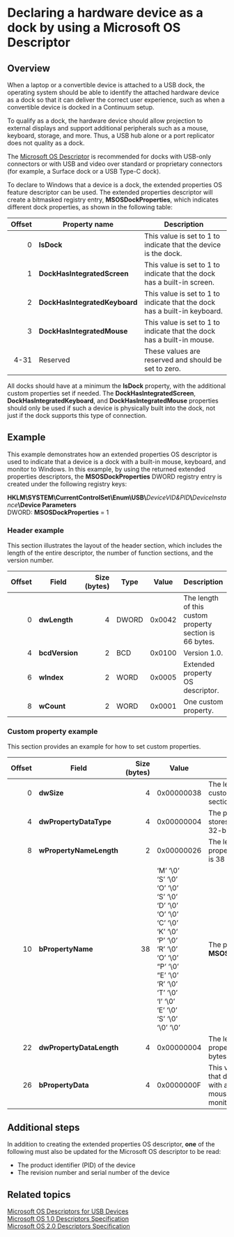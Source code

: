 # Declaring a hardware device as a dock by using a Microsoft OS Descriptor



## Overview


When a laptop or a convertible device is attached to a USB dock, the operating system should be able to identify the attached hardware device as a dock so that it can deliver the correct user experience, such as when a convertible device is docked in a Continuum setup.

To qualify as a dock, the hardware device should allow projection to external displays and support additional peripherals such as a mouse, keyboard, storage, and more. Thus, a USB hub alone or a port replicator does not quality as a dock.

The [Microsoft OS Descriptor](https://msdn.microsoft.com/en-us/windows/hardware/drivers/usbcon/microsoft-defined-usb-descriptors) is recommended for docks with USB-only connectors or with USB and video over standard or proprietary connectors (for example, a Surface dock or a USB Type-C dock).

To declare to Windows that a device is a dock, the extended properties OS feature descriptor can be used. The extended properties descriptor will create a bitmasked registry entry, **MSOSDockProperties**, which indicates different dock properties, as shown in the following table:

Offset | Property name                 | Description
------:|-------------------------------|--------------------------------------------------------------------------
0      | **IsDock**                    | This value is set to 1 to indicate that the device is the dock.
1      | **DockHasIntegratedScreen**   | This value is set to 1 to indicate that the dock has a built-in screen.
2      | **DockHasIntegratedKeyboard** | This value is set to 1 to indicate that the dock has a built-in keyboard.
3      | **DockHasIntegratedMouse**    | This value is set to 1 to indicate that the dock has a built-in mouse.
4-31   | Reserved                      | These values are reserved and should be set to zero.

All docks should have at a minimum the **IsDock** property, with the additional custom properties set if needed. The **DockHasIntegratedScreen**, **DockHasIntegratedKeyboard**, and **DockHasIntegratedMouse** properties should only be used if such a device is physically built into the dock, not just if the dock supports this type of connection.



## Example


This example demonstrates how an extended properties OS descriptor is used to indicate that a device is a dock with a built-in mouse, keyboard, and monitor to Windows. In this example, by using the returned extended properties descriptors, the **MSOSDockProperties** DWORD registry entry is created under the following registry keys:

**HKLM\\SYSTEM\\CurrentControlSet\\Enum\\USB\\**_DeviceVID&PID_**\\**_DeviceInstance_**\Device Parameters**
<br/>DWORD: **MSOSDockProperties** = 1



### Header example



This section illustrates the layout of the header section, which includes the length of the entire descriptor, the number of function sections, and the version number.

Offset | Field          | Size (bytes) | Type  | Value  | Description
------:|----------------|-------------:|-------|--------|--------------------------------------------------------
0      | **dwLength**   | 4            | DWORD | 0x0042 | The length of this custom property section is 66 bytes.
4      | **bcdVersion** | 2            | BCD   | 0x0100 | Version 1.0.
6      | **wIndex**     | 2            | WORD  | 0x0005 | Extended property OS descriptor.
8      | **wCount**     | 2            | WORD  | 0x0001 | One custom property.



### Custom property example


This section provides an example for how to set custom properties.

Offset | Field                    | Size (bytes) | Value      | Description
------:|--------------------------|-------------:|------------|-----------------------------------------------------------------------------------------
0      | **dwSize**               | 4            | 0x00000038 | The length of this custom property section is 56 bytes.
4      | **dwPropertyDataType**   | 4            | 0x00000004 | The property value stores a little-endian 32-bit integer.
8      | **wPropertyNameLength**  | 2            | 0x00000026 | The length of the property name string is 38 bytes.
10     | **bPropertyName**        | 38           | ‘M’ ‘\0’<br/>‘S’ ‘\0’<br/>‘O’ ‘\0’<br/>‘S’ ‘\0’<br/>‘D’ ‘\0’<br/>‘O’ ‘\0’<br/>‘C’ ‘\0’<br/>‘K’ ‘\0’<br/>‘P’ ‘\0’<br/>‘R’ ‘\0’<br/>‘O’ ‘\0’<br/>“P’ ‘\0’<br/>“E’ ‘\0’<br/>‘R’ ‘\0’<br/>‘T’ ‘\0’<br/>‘I’ ‘\0’<br/>‘E’ ‘\0’<br/>‘S’ ‘\0’<br/>‘\0’ ‘\0’ | The property name is **MSOSDockProperties**.
22     | **dwPropertyDataLength** | 4            | 0x00000004 | The length of the property value is four bytes.
26     | **bPropertyData**        | 4            | 0x0000000F | This value indicates that device is a dock with an embedded mouse, keyboard and monitor.



## Additional steps


In addition to creating the extended properties OS descriptor, **one** of the following must also be updated for the Microsoft OS descriptor to be read:

* The product identifier (PID) of the device
* The revision number and serial number of the device



## Related topics


[Microsoft OS Descriptors for USB Devices](https://msdn.microsoft.com/en-us/windows/hardware/drivers/usbcon/microsoft-defined-usb-descriptors)
<br/>[Microsoft OS 1.0 Descriptors Specification](https://msdn.microsoft.com/en-us/windows/hardware/gg463179.aspx)
<br/>[Microsoft OS 2.0 Descriptors Specification](https://msdn.microsoft.com/en-us/library/windows/hardware/dn385747.aspx)